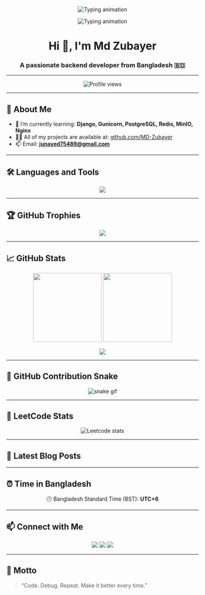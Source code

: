 
<!-- Typing animation -->
<p align="center">
  <img src="https://readme-typing-svg.demolab.com?font=Fira+Code&size=30&pause=1500&color=00FF00&center=true&vCenter=true&width=500&lines=Welcome+to+my+GitHub;I+love+coding;Let's+build+cool+stuff" alt="Typing animation" />
</p>

<p align="center">
  <img src="https://readme-typing-svg.demolab.com?font=Fira+Code&size=24&pause=1000&color=0EF7F9&center=true&vCenter=true&width=435&lines=Hi+%F0%9F%91%8B%2C+I'm+Md+Zubayer;Backend+Developer+from+Bangladesh;Python+%7C+Django+%7C+Redis+%7C+PostgreSQL+%7C+Nginx" alt="Typing animation" />
</p>

<h1 align="center">Hi 👋, I'm Md Zubayer</h1>
<h3 align="center">A passionate backend developer from Bangladesh 🇧🇩</h3>

---

<p align="center">
  <img src="https://komarev.com/ghpvc/?username=md-zubayer&label=Profile%20views&color=0e75b6&style=flat" alt="Profile views" />
</p>

---

## 🚀 About Me

- 🌱 I’m currently learning: **Django, Gunicorn, PostgreSQL, Redis, MinIO, Nginx**
- 👨‍💻 All of my projects are available at: [github.com/MD-Zubayer](https://github.com/MD-Zubayer)
- 📫 Email: **junayed75489@gmail.com**

---

## 🛠️ Languages and Tools

<p align="center">
  <img src="https://skillicons.dev/icons?i=python,django,postgresql,redis,mongodb,sqlite,html,css,js,tailwind,linux,git,github,bash,nginx,postman,vscode" />
</p>

---

## 🏆 GitHub Trophies

<p align="center">
  <img src="https://github-profile-trophy.vercel.app/?username=MD-Zubayer&theme=flat&margin-w=10&no-frame=true" />
</p>

---

## 📈 GitHub Stats

<p align="center">
  <img src="https://github-readme-stats.vercel.app/api?username=md-zubayer&show_icons=true&theme=radical" height="180" />
  <img src="https://github-readme-stats.vercel.app/api/top-langs?username=md-zubayer&layout=compact&theme=radical" height="180" />
</p>

<p align="center">
  <img src="https://github-readme-streak-stats.herokuapp.com?user=md-zubayer&theme=radical" />
</p>

---

## 🐍 GitHub Contribution Snake

<p align="center">
  <img src="https://raw.githubusercontent.com/MD-Zubayer/MD-Zubayer/output/github-contribution-grid-snake.svg" alt="snake gif" />
</p>

---

## 🎯 LeetCode Stats

<p align="center">
  <img src="https://leetcard.jacoblin.cool/md-zubayer?ext=heatmap" alt="Leetcode stats" />
</p>

---

## 📰 Latest Blog Posts

<!-- BLOG-POST-LIST:START -->
<!-- BLOG-POST-LIST:END -->

---

## ⏰ Time in Bangladesh

<p align="center">
  🕒 Bangladesh Standard Time (BST): <strong>UTC+6</strong>
</p>

---

## 📫 Connect with Me

<p align="center">
  <a href="mailto:junayed75489@gmail.com"><img src="https://img.shields.io/badge/-Gmail-D14836?style=flat&logo=gmail&logoColor=white"/></a>
  <a href="https://github.com/MD-Zubayer"><img src="https://img.shields.io/badge/-GitHub-000?style=flat&logo=github&logoColor=white"/></a>
  <a href="https://www.linkedin.com/in/md-zubayer" target="_blank"><img src="https://img.shields.io/badge/-LinkedIn-blue?style=flat&logo=linkedin&logoColor=white"/></a>
</p>

---

## 💬 Motto

> “Code. Debug. Repeat. Make it better every time.”

